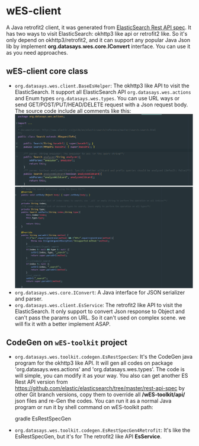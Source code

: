 wES-client
====

A Java retrofit2 client, it was generated from [ElasticSearch Rest API spec](https://github.com/elastic/elasticsearch/tree/master/rest-api-spec). It has two ways to visit ElasticSearch: okhttp3 like api or retrofit2 like. So it's only depend on okhttp3/retrofit2, and it can support any popular Java Json lib by implement **org.datasays.wes.core.IConvert** interface. You can use it as you need approaches.

## wES-client core class

+ `org.datasays.wes.client.BaseEsHelper`: The okhttp3 like API to visit the ElasticSearch. It support all ElasticSearch API `org.datasays.wes.actions` and Enum types `org.datasays.wes.types`. You can use URL ways or send GET/POST/PUT/HEAD/DELETE request with a Json request body. The source code include all comments like this:
![Url Params](../docs/images/Api1.png "Url Params")
![Url Part, Request Body and supported HTTP methods](../docs/images/Api2.png  "Url Part, Request Body and supported HTTP methods")
+ `org.datasays.wes.core.IConvert`: A Java interface for JSON serializer and parser.
+ `org.datasays.wes.client.EsService`: The retrofit2 like API to visit the ElasticSearch. It only support to convert Json response to Object and can't pass the params on URL. So it can't used on complex scene. we will fix it with a better implement ASAP.

## CodeGen on `wES-toolkit` project
+ `org.datasays.wes.toolkit.codegen.EsRestSpecGen`: It's the CodeGen java program for the okhttp3 like API. It will gen all codes on package 'org.datasays.wes.actions' and 'org.datasays.wes.types'. The code is will simple, you can modify it as your way. You also can get another ES Rest API version from https://github.com/elastic/elasticsearch/tree/master/rest-api-spec by other Git branch versions, copy them to override all **/wES-toolkit/api/** json files and re-Gen the codes. You can run it as a normal Java program or run it by shell command on wES-toolkit path:

    gradle EsRestSpecGen

+ `org.datasays.wes.toolkit.codegen.EsRestSpecGen4Retrofit`: It's like the EsRestSpecGen, but it's for The retrofit2 like API **EsService**.

